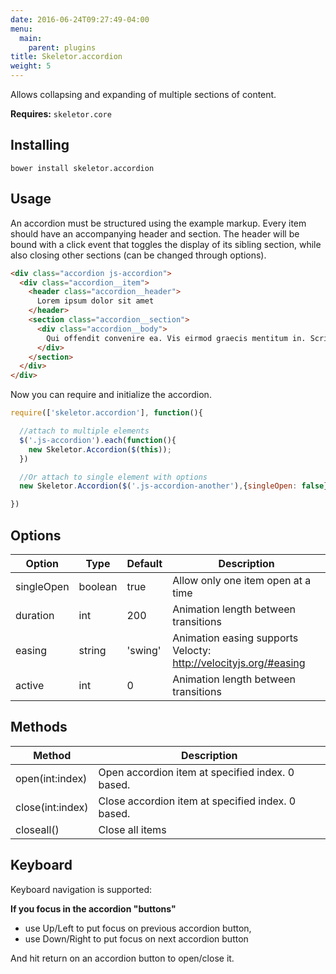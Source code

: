 ```yaml
---
date: 2016-06-24T09:27:49-04:00
menu:
  main:
    parent: plugins
title: Skeletor.accordion
weight: 5
---
```


Allows collapsing and expanding of multiple sections of content.

**Requires:** `skeletor.core`

## Installing

`bower install skeletor.accordion`

## Usage

An accordion must be structured using the example markup. Every item should have an accompanying header and section. The header will be bound with a click event that toggles the display of its sibling section, while also closing other sections (can be changed through options).

```html
<div class="accordion js-accordion">
  <div class="accordion__item">
    <header class="accordion__header">
      Lorem ipsum dolor sit amet
    </header>
    <section class="accordion__section">
      <div class="accordion__body">
        Qui offendit convenire ea. Vis eirmod graecis mentitum in. Scripta delectus an quo. Equidem elaboraret nam et,
      </div>
    </section>
  </div>
</div>
```

Now you can require and initialize the accordion.

```javascript
require(['skeletor.accordion'], function(){

  //attach to multiple elements
  $('.js-accordion').each(function(){
    new Skeletor.Accordion($(this));
  })

  //Or attach to single element with options
  new Skeletor.Accordion($('.js-accordion-another'),{singleOpen: false});

})
```

## Options

|Option             |Type      |Default       |Description                                                            |
|-------------------|----------|--------------|-----------------------------------------------------------------------|
|singleOpen         |boolean   |true          |Allow only one item open at a time                                     |
|duration           |int       |200           |Animation length between transitions                                   |
|easing             |string    |'swing'       |Animation easing supports Velocty: http://velocityjs.org/#easing       |
|active             |int       |0             |Animation length between transitions                                   |


## Methods

|Method              |Description                                                            |
|--------------------|-----------------------------------------------------------------------|
|open(int:index)     |Open accordion item at specified index. 0 based.                       |
|close(int:index)    |Close accordion item at specified index. 0 based.                      |
|closeall()          |Close all items                                                        |


## Keyboard

Keyboard navigation is supported:

**If you focus in the accordion "buttons"**

* use Up/Left to put focus on previous accordion button,
* use Down/Right to put focus on next accordion button

And hit return on an accordion button to open/close it.